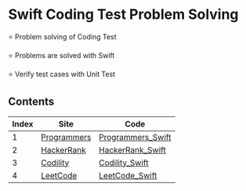 # Swift Coding Test Problem Solving

⭐️ Problem solving of Coding Test

⭐️ Problems are solved with Swift

⭐️ Verify test cases with Unit Test


## Contents
| Index | Site | Code |
| --- | --- | --- |
| 1 | [Programmers](https://programmers.co.kr/) | [Programmers_Swift](Programmers_Swift) |
| 2 | [HackerRank](https://www.hackerrank.com/) | [HackerRank_Swift](HackerRank_Swift) |
| 3 | [Codility](https://app.codility.com/programmers/) | [Codility_Swift](Codility_Swift) |
| 4 | [LeetCode](https://leetcode.com/) | [LeetCode_Swift](LeetCode_Swift) |
